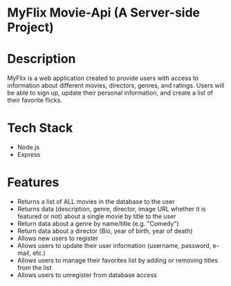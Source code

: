 # MyFlix Movie-Api (A Server-side Project)

# Description

MyFlix is a web application created to provide users with access to information about different movies, directors, genres, and ratings.  Users will be able to sign up, update their personal information, and create a list of their favorite flicks.

# Tech Stack
- Node.js
- Express

# Features
- Returns a list of ALL movies in the database to the user
- Returns data (description, genre, director, image URL whether it is featured or not) about a single movie by title to the user
- Return data about a genre by name/title (e.g. "Comedy")
- Return data about a director (Bio, year of birth, year of death)
- Allows new users to register
- Allows users to update their user information (username, password, e-mail, etc.)
- Allows users to manage their favorites list by adding or removing titles from the list
- Allows users to unregister from database access
